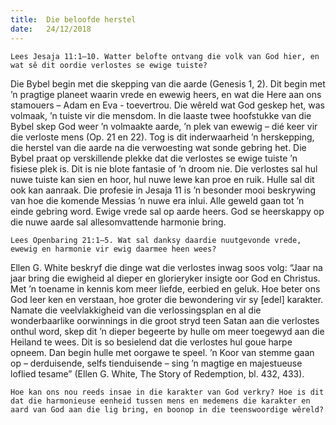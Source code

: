 ```yaml
---
title:  Die beloofde herstel
date:   24/12/2018
---
```


`Lees Jesaja 11:1–10. Watter belofte ontvang die volk van God hier, en wat sê dit oordie verlostes se ewige tuiste?` 

Die Bybel begin met die skepping van die aarde (Genesis 1, 2). Dit begin met ’n pragtige planeet waarin vrede en ewewig heers, en wat die Here aan ons stamouers – Adam en Eva - toevertrou. Die wêreld wat God geskep het, was volmaak, ’n tuiste vir die mensdom. In die laaste twee hoofstukke van die Bybel skep God weer ’n volmaakte aarde, ’n plek van ewewig – dié keer vir die verloste mens (Op. 21 en 22). Tog is dit inderwaarheid ’n herskepping, die herstel van die aarde na die verwoesting wat sonde gebring het. Die Bybel praat op verskillende plekke dat die verlostes se ewige tuiste ’n fisiese plek is. Dit is nie blote fantasie of ’n droom nie. Die verlostes sal hul nuwe tuiste kan sien en hoor, hul nuwe lewe kan proe en ruik. Hulle sal dit ook kan aanraak. Die profesie in Jesaja 11 is ’n besonder mooi beskrywing van hoe die komende Messias ’n nuwe era inlui. Alle geweld gaan tot ’n einde gebring word. Ewige vrede sal op aarde heers. God se heerskappy op die nuwe aarde sal allesomvattende harmonie bring. 

`Lees Openbaring 21:1–5. Wat sal danksy daardie nuutgevonde vrede, ewewig en harmonie vir ewig daarmee heen wees?` 

Ellen G. White beskryf die dinge wat die verlostes inwag soos volg: “Jaar na jaar bring die ewigheid al dieper en glorieryker insigte oor God en Christus. Met ’n toename in kennis kom meer liefde, eerbied en geluk. Hoe beter ons God leer ken en verstaan, hoe groter die bewondering vir sy [edel] karakter. Namate die veelvlakkigheid van die verlossingsplan en al die wonderbaarlike oorwinnings in die groot stryd teen Satan aan die verlostes onthul word, skep dit ’n dieper begeerte by hulle om meer toegewyd aan die Heiland te wees. Dit is so besielend dat die verlostes hul goue harpe opneem. Dan begin hulle met oorgawe te speel. ’n Koor van stemme gaan op – derduisende, selfs tienduisende – sing ’n magtige en majestueuse loflied tesame” (Ellen G. White, The Story of Redemption, bl. 432, 433). 

`Hoe kan ons nou reeds insae in die karakter van God verkry? Hoe is dit dat die harmonieuse eenheid tussen mens en medemens die karakter en aard van God aan die lig bring, en boonop in die teenswoordige wêreld?`